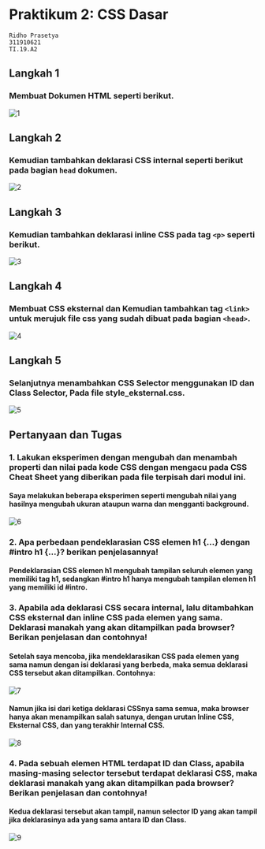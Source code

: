 # Praktikum 2: CSS Dasar
```
Ridho Prasetya
311910621
TI.19.A2
```
## Langkah 1
### Membuat Dokumen HTML seperti berikut.
![1](https://user-images.githubusercontent.com/56241745/113596730-efdbfd80-9664-11eb-9465-ed41afa63cf0.png)
## Langkah 2
### Kemudian tambahkan deklarasi CSS internal seperti berikut pada bagian `head` dokumen.
![2](https://user-images.githubusercontent.com/56241745/113596901-2285f600-9665-11eb-87b5-e766be0da373.png)
## Langkah 3
### Kemudian tambahkan deklarasi inline CSS pada tag `<p>` seperti berikut.
![3](https://user-images.githubusercontent.com/56241745/113596927-287bd700-9665-11eb-9ded-7eaef6b6c744.png)
## Langkah 4
### Membuat CSS eksternal dan Kemudian tambahkan tag `<link>` untuk merujuk file css yang sudah dibuat pada bagian `<head>`.
![4](https://user-images.githubusercontent.com/56241745/113596974-3598c600-9665-11eb-8485-a8001fc7a76c.png)
## Langkah 5
### Selanjutnya menambahkan CSS Selector menggunakan ID dan Class Selector, Pada file style_eksternal.css.
![5](https://user-images.githubusercontent.com/56241745/113597004-434e4b80-9665-11eb-826b-8dbec817231b.png)
## Pertanyaan dan Tugas
### 1. Lakukan eksperimen dengan mengubah dan menambah properti dan nilai pada kode CSS dengan mengacu pada CSS Cheat Sheet yang diberikan pada file terpisah dari modul ini.
#### Saya melakukan beberapa eksperimen seperti mengubah nilai yang hasilnya mengubah ukuran ataupun warna dan mengganti background.
![6](https://user-images.githubusercontent.com/56241745/113597057-5b25cf80-9665-11eb-878e-0317ae898c91.png)
### 2. Apa perbedaan pendeklarasian CSS elemen h1 {...} dengan #intro h1 {...}? berikan penjelasannya!
#### Pendeklarasian CSS elemen h1 mengubah tampilan seluruh elemen yang memiliki tag h1, sedangkan #intro h1 hanya mengubah tampilan elemen h1 yang memiliki id #intro.
### 3. Apabila ada deklarasi CSS secara internal, lalu ditambahkan CSS eksternal dan inline CSS pada elemen yang sama. Deklarasi manakah yang akan ditampilkan pada browser?Berikan penjelasan dan contohnya!
#### Setelah saya mencoba, jika mendeklarasikan CSS pada elemen yang sama namun dengan isi deklarasi yang berbeda, maka semua deklarasi CSS tersebut akan ditampilkan. Contohnya:
![7](https://user-images.githubusercontent.com/56241745/113597849-7fce7700-9666-11eb-9305-29cc6a611f68.png)
#### Namun jika isi dari ketiga deklarasi CSSnya sama semua, maka browser hanya akan menampilkan salah satunya, dengan urutan Inline CSS, Eksternal CSS, dan yang terakhir Internal CSS.
![8](https://user-images.githubusercontent.com/56241745/113597896-91b01a00-9666-11eb-8adb-9dc19629eaea.png)
### 4. Pada sebuah elemen HTML terdapat ID dan Class, apabila masing-masing selector tersebut terdapat deklarasi CSS, maka deklarasi manakah yang akan ditampilkan pada browser? Berikan penjelasan dan contohnya!
#### Kedua deklarasi tersebut akan tampil, namun selector ID yang akan tampil jika deklarasinya ada yang sama antara ID dan Class.
![9](https://user-images.githubusercontent.com/56241745/113597962-a55b8080-9666-11eb-8fa0-baa4b217b667.png)
